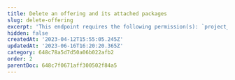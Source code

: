 ```yaml
---
title: Delete an offering and its attached packages
slug: delete-offering
excerpt: 'This endpoint requires the following permission(s): `project_configuration:offerings:read_write`.'
hidden: false
createdAt: '2023-04-12T15:55:05.245Z'
updatedAt: '2023-06-16T16:20:20.365Z'
category: 648c78a5d7d50a06b022afb2
order: 2
parentDoc: 648c7f0671aff300502f84a5
---
```

